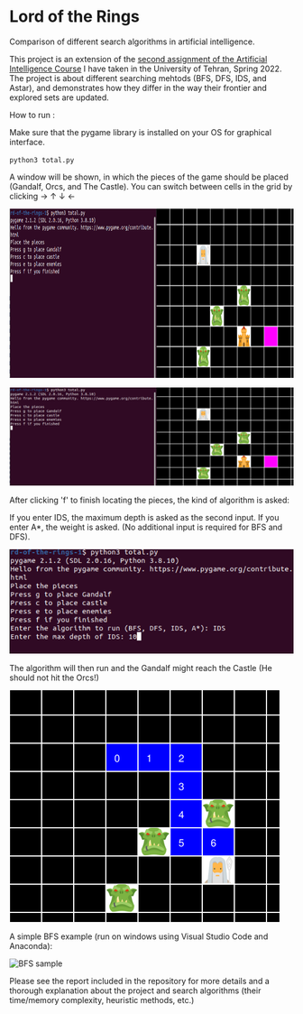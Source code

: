 # Lord of the Rings
Comparison of different search algorithms in artificial intelligence.

This project is an extension of the [second assignment of the Artificial Intelligence Course](https://github.com/amirmahdiansaripour/Artificial-Inteligence-Assigments) I have taken in the University of Tehran, Spring 2022. The project is about different searching mehtods (BFS, DFS, IDS, and Astar), and demonstrates how they differ in the way their frontier and explored sets are updated.

How to run :

Make sure that the pygame library is installed on your OS for graphical interface.

`
python3 total.py
`

A window will be shown, in which the pieces of the game should be placed (Gandalf, Orcs, and The Castle). You can switch between cells in the grid by clicking → ↑ ↓ ← 

<img src="./screen-photos/1.png" width = 600 height = 300>

![img1](./screen-photos/1.png)


After clicking 'f' to finish locating the pieces, the kind of algorithm is asked:

If you enter IDS, the maximum depth is asked as the second input. If you enter A*, the weight is asked. (No additional input is required for BFS and DFS).

![img2](./screen-photos/2.png)

The algorithm will then run and the Gandalf might reach the Castle (He should not hit the Orcs!) 

![img3](./screen-photos/3.png)

A simple BFS example (run on windows using Visual Studio Code and Anaconda):

![BFS sample](https://github.com/amirmahdiansaripour/Lord-of-the-Rings/assets/92050925/8d475e6a-f2e4-41d4-8e03-e1e1a5f11699)

Please see the report included in the repository for more details and a thorough explanation about the project and search algorithms (their time/memory complexity, heuristic methods, etc.)



